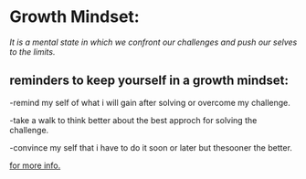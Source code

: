 # Growth Mindset:

*It is a mental state in which we confront our challenges and push our selves to the limits.*

## reminders to keep yourself in a growth mindset: ##

-remind my self of what i will gain after solving or overcome my challenge.

-take a walk to think better about the best approch for solving the challenge.

-convince my self that i have to do it soon or later but thesooner the better.


[for more info. ](https://www.atlassian.com/blog/inside-atlassian/growth-mindset)
